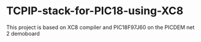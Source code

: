 # TCPIP-stack-for-PIC18-using-XC8
This project is based on XC8 compiler and PIC18F97J60 on the PICDEM net 2 demoboard 
